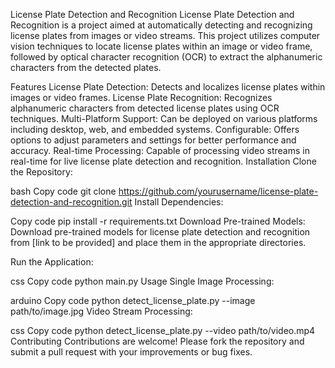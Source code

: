 License Plate Detection and Recognition
License Plate Detection and Recognition is a project aimed at automatically detecting and recognizing license plates from images or video streams. This project utilizes computer vision techniques to locate license plates within an image or video frame, followed by optical character recognition (OCR) to extract the alphanumeric characters from the detected plates.

Features
License Plate Detection: Detects and localizes license plates within images or video frames.
License Plate Recognition: Recognizes alphanumeric characters from detected license plates using OCR techniques.
Multi-Platform Support: Can be deployed on various platforms including desktop, web, and embedded systems.
Configurable: Offers options to adjust parameters and settings for better performance and accuracy.
Real-time Processing: Capable of processing video streams in real-time for live license plate detection and recognition.
Installation
Clone the Repository:

bash
Copy code
git clone https://github.com/yourusername/license-plate-detection-and-recognition.git
Install Dependencies:

Copy code
pip install -r requirements.txt
Download Pre-trained Models:
Download pre-trained models for license plate detection and recognition from [link to be provided] and place them in the appropriate directories.

Run the Application:

css
Copy code
python main.py
Usage
Single Image Processing:

arduino
Copy code
python detect_license_plate.py --image path/to/image.jpg
Video Stream Processing:

css
Copy code
python detect_license_plate.py --video path/to/video.mp4
Contributing
Contributions are welcome! Please fork the repository and submit a pull request with your improvements or bug fixes.


